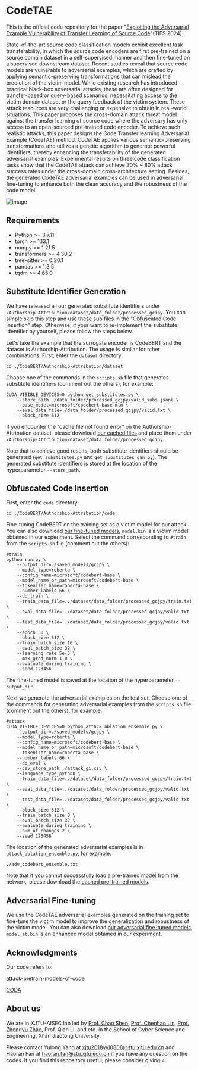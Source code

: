 # CodeTAE

This is the official code repository for the paper "[Exploiting the Adversarial Example Vulnerability of Transfer Learning of Source Code](https://ieeexplore.ieee.org/abstract/document/10531252)"(TIFS 2024).

State-of-the-art source code classification models exhibit excellent task transferability, in which the source code encoders are first pre-trained on a source domain dataset in a self-supervised manner and then fine-tuned on a supervised downstream dataset. Recent studies reveal that source code models are vulnerable to adversarial examples, which are crafted by applying semantic-preserving transformations that can mislead the prediction of the victim model. While existing research has introduced practical black-box adversarial attacks, these are often designed for transfer-based or query-based scenarios, necessitating access to the victim domain dataset or the query feedback of the victim system. These attack resources are very challenging or expensive to obtain in real-world situations. This paper proposes the cross-domain attack threat model against the transfer learning of source code where the adversary has only access to an open-sourced pre-trained code encoder. To achieve such realistic attacks, this paper designs the Code Transfer learning Adversarial Example (CodeTAE) method. CodeTAE applies various semantic-preserving transformations and utilizes a genetic algorithm to generate powerful identifiers, thereby enhancing the transferability of the generated adversarial examples. Experimental results on three code classification tasks show that the CodeTAE attack can achieve 30% ~ 80% attack success rates under the cross-domain cross-architecture setting. Besides, the generated CodeTAE adversarial examples can be used in adversarial fine-tuning to enhance both the clean accuracy and the robustness of the code model.

![image](https://github.com/yyl-github-1896/CodeTAE/assets/87607661/80eda4e6-c314-4acd-b98b-057347003532)

## Requirements

- Python >= 3.7.11
- torch >= 1.13.1
- numpy >= 1.21.5
- transformers >= 4.30.2
- tree-sitter >= 0.20.1
- pandas >= 1.3.5
- tqdm >= 4.65.0

## Substitute ldentifier Generation

We have released all our generated substitute identifiers under `/Authorship-Attribution/dataset/data_folder/processed_gcipy`. You can simple skip this step and use these sub files in the "Obfuscated Code Insertion" step. Otherwise, if your want to re-implement the substitute identifier by yourself, please follow the steps below.

Let's take the example that the surrogate encoder is CodeBERT and the dataset is Authorship-Attribution. The usage is similar for other combinations. First, enter the `dataset` directory:

```
cd ./CodeBERT/Authorship-Attribution/dataset
```

Choose one of the commands in the `scripts.sh` file that generates substitute identifiers (comment out the others), for example:

```
CUDA_VISIBLE_DEVICES=0 python get_substitutes.py \
    --store_path ./data_folder/processed_gcjpy/valid_subs.jsonl \
    --base_model=microsoft/codebert-base-mlm \
    --eval_data_file=./data_folder/processed_gcjpy/valid.txt \
    --block_size 512
```

If you encounter the "cache file not found error" on the Authorship-Attribution dataset, please download [our cached files](https://drive.google.com/drive/folders/1d_Uip8h5zzi6vFSZT6b6C5enHPoQ_dWl?usp=drive_link) and place them under `/Authorship-Attribution/dataset/data_folder/processed_gcipy`.

Note that to achieve good results, both substitute identifiers should be generated (`get_substitutes.py` and `get_substitutes_gan.py`). The generated substitute identifiers is stored at the location of the hyperparameter `--store_path`.

## Obfuscated Code Insertion

First, enter the `code` directory:

```
cd ./CodeBERT/Authorship-Attribution/code
```

Fine-tuning CodeBERT on the training set as a victim model for our attack. You can also download [our fine-tuned models](https://drive.google.com/file/d/1xbNgBJ3tx6V3sCYm2kSBFPcQNqyOXMKw/view?usp=sharing), `model.bin` is a victim model obtained in our experiment. Select the command corresponding to `#train` from the `scripts.sh` file (comment out the others):

```
#train
python run.py \
    --output_dir=./saved_models/gcjpy \
    --model_type=roberta \
    --config_name=microsoft/codebert-base \
    --model_name_or_path=microsoft/codebert-base \
    --tokenizer_name=roberta-base \
    --number_labels 66 \
    --do_train \
    --train_data_file=../dataset/data_folder/processed_gcjpy/train.txt \
    --eval_data_file=../dataset/data_folder/processed_gcjpy/valid.txt \
    --test_data_file=../dataset/data_folder/processed_gcjpy/valid.txt \
    --epoch 30 \
    --block_size 512 \
    --train_batch_size 16 \
    --eval_batch_size 32 \
    --learning_rate 5e-5 \
    --max_grad_norm 1.0 \
    --evaluate_during_training \
    --seed 123456
```

The fine-tuned model is saved at the location of the hyperparameter `--output_dir`.

Next we generate the adversarial examples on the test set. Choose one of the commands for generating adversarial examples from the `scripts.sh` file (comment out the others), for example:

```
#attack
CUDA_VISIBLE_DEVICES=0 python attack_ablation_ensemble.py \
    --output_dir=./saved_models/gcjpy \
    --model_type=roberta \
    --config_name=microsoft/codebert-base \
    --model_name_or_path=microsoft/codebert-base \
    --tokenizer_name=roberta-base \
    --number_labels 66 \
    --do_eval \
    --csv_store_path ./attack_gi.csv \
    --language_type python \
    --train_data_file=../dataset/data_folder/processed_gcjpy/train.txt \
    --eval_data_file=../dataset/data_folder/processed_gcjpy/valid.txt \
    --test_data_file=../dataset/data_folder/processed_gcjpy/valid.txt \
    --block_size 512 \
    --train_batch_size 8 \
    --eval_batch_size 32 \
    --evaluate_during_training \
    --num_of_changes 2 \
    --seed 123456
```

The location of the generated adversarial examples is in `attack_ablation_ensemble.py`, for example:

```
./adv_codebert_ensemble.txt
```

Note that if you cannot successfully load a pre-trained model from the network, please download the [cached pre-trained models](https://drive.google.com/file/d/1g92kYH4vS0mUU4dbeeHwWVytp70-tBkO/view?usp=sharing).

## Adversarial Fine-tuning

We use the CodeTAE adversarial examples generated on the training set to fine-tune the victim model to improve the generalization and robustness of the victim model. You can also download [our adversarial fine-tuned models](https://drive.google.com/file/d/1xbNgBJ3tx6V3sCYm2kSBFPcQNqyOXMKw/view?usp=sharing), `model_at.bin` is an enhanced model obtained in our experiment.

## Acknowledgments

Our code refers to:

[attack-pretrain-models-of-code](https://github.com/soarsmu/attack-pretrain-models-of-code)

[CODA](https://github.com/tianzhaotju/coda)

## About us

We are in XJTU-AISEC lab led by [Prof. Chao Shen](https://gr.xjtu.edu.cn/en/web/cshen/home), [Prof. Chenhao Lin](https://gr.xjtu.edu.cn/en/web/linchenhao), [Prof. Zhengyu Zhao](https://zhengyuzhao.github.io/), Prof. Qian Li, and etc. in the School of Cyber Science and Engineering, Xi'an Jiaotong University.

Please contact Yulong Yang at xjtu2018yyl0808@stu.xjtu.edu.cn and Haoran Fan at haoran.fan@stu.xjtu.edu.cn if you have any question on the codes. If you find this repository useful, please consider giving ⭐.
